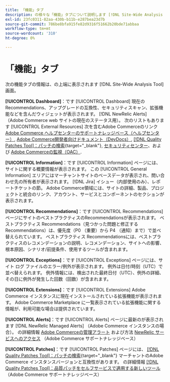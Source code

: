 ```yaml
---
title: 「機能」タブ
description: の様々な「機能」タブについて説明します [!DNL Site-Wide Analysis Tool]
exl-id: 23fc0311-82aa-430b-b11b-e287bea23d7b
source-git-commit: 786be8bfa915fe82d9316f51662b20bde71abbaa
workflow-type: tm+mt
source-wordcount: '310'
ht-degree: 0%

---
```


# 「機能」タブ

次の機能タブの情報は、の上端に表示されます [!DNL Site-Wide Analysis Tool] 画面。

**[!UICONTROL Dashboard]**：です [!UICONTROL Dashboard] 現在のRecommendations、アップグレードの互換性、セキュリティスキャン、拡張機能などを含んだウィジェットが表示されます。 [!DNL NewRelic Alerts] （Adobe Commerce web サイトの現在のステータス用）。 次のリストもあります [!UICONTROL External Resources] 次を含むAdobe Commerceのリンク [Adobe Commerce ヘルプセンターのサポートナレッジベース（ヘルプセンター）](https://experienceleague.adobe.com/docs/commerce-knowledge-base/kb/overview.html), [Adobe Commerce開発者向けドキュメント（DevDocs）](https://developer.adobe.com/commerce/docs/), [[!DNL Quality Patches Tool]：パッチの検索](https://experienceleague.adobe.com/tools/commerce-quality-patches/index.html){target="_blank"}, [セキュリティセンター](https://helpx.adobe.com/security.html)、および [Adobe Commerceの監視（OAC）](https://experienceleague.adobe.com/docs/commerce-operations/tools/observation-for-adobe-commerce/intro.html).

**[!UICONTROL Information]**：です [!UICONTROL Information] ページには、サイトに関する概要情報が表示されます。
この [!UICONTROL General Information] エリアにはマーチャントサイトのベースデータが表示され、問い合わせ先の所有者が表示されます。 [!DNL Jira] イシュー（内部使用のみ）、レポートチケットの節。
Adobe Commerce領域には、サイトの詳細、製品、プロジェクトと統合のリンク、アカウント、サービスとコンポーネントのセクションが表示されます。

**[!UICONTROL Recommendations]**：です [!UICONTROL Recommendations] ページにサイトのベストプラクティスのRecommendationsが表示されます。 ベストプラクティス Recommendations（見つかった問題と修正するRecommendations）は、優先度（P0 （重要）から P4 （通知）まで）で並べ替えられています。
ベストプラクティス Recommendationsには、ベストプラクティスのレコメンデーションの説明、レコメンデーション、サイトへの影響、根本原因、シナリオ/前提条件、使用するツールが含まれます。

**[!UICONTROL Exceptions]**：です [!UICONTROL Exceptions] ページには、サイト ログ ファイルのエラー/例外が表示されます。 例外は日付/時刻（UTC）で並べ替えられます。
例外情報には、検出された最終日付（UTC）、例外の詳細、その日に例外が発生した回数（回数）が含まれます。

**[!UICONTROL Extensions]**：です [!UICONTROL Extensions] Adobe Commerce インスタンスに現在インストールされている拡張機能が表示されます。 Adobe Commerce Marketplace に一覧表示されている拡張機能に関する情報が、利用可能な場合は提供されています。

**[!UICONTROL Alerts]**：です [!UICONTROL Alerts] ページに最新のが表示されます [!DNL NewRelic Managed Alerts] （Adobe Commerce インスタンスの場合）。 の詳細情報 [Adobe Commerceの管理アラート](https://experienceleague.adobe.com/docs/commerce-knowledge-base/kb/support-tools/managed-alerts/managed-alerts-for-magento-commerce.html) および方法 [NewRelic サービスへのアクセス](https://experienceleague.adobe.com/docs/commerce-knowledge-base/kb/faq/access-new-relic-services.html) （Adobe Commerce サポートナレッジベース）

**[!UICONTROL Patches]**：です [!UICONTROL Patches] ページには、 [[!DNL Quality Patches Tool]：パッチの検索](https://experienceleague.adobe.com/tools/commerce-quality-patches/index.html){target="_blank"} マーチャントのAdobe Commerce インスタンスバージョンと互換性があります。 の詳細情報 [[!DNL Quality Patches Tool]：品質パッチをセルフサービスで適用する新しいツール](https://experienceleague.adobe.com/docs/commerce-knowledge-base/kb/announcements/commerce-announcements/magento-quality-patches-released-new-tool-to-self-serve-quality-patches.html) （Adobe Commerce サポートナレッジベース）
